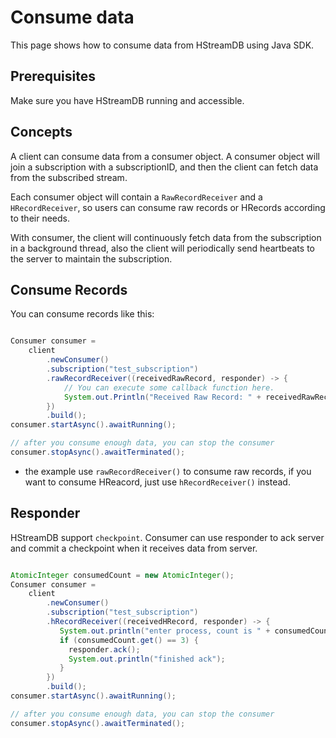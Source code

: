 # Consume data

This page shows how to consume data from HStreamDB using Java SDK.

## Prerequisites

Make sure you have HStreamDB running and accessible.

## Concepts

A client can consume data from a consumer object. A consumer object will join a
subscription with a subscriptionID, and then the client can fetch data from the
subscribed stream.

Each consumer object will contain a `RawRecordReceiver` and a `HRecordReceiver`,
so users can consume raw records or HRecords according to their needs.

With consumer, the client will continuously fetch data from the subscription in
a background thread, also the client will periodically send heartbeats to the
server to maintain the subscription.

## Consume Records

You can consume records like this:

```java

Consumer consumer =
    client
        .newConsumer()
        .subscription("test_subscription")
        .rawRecordReceiver((receivedRawRecord, responder) -> {
            // You can execute some callback function here.
            System.out.Println("Received Raw Record: " + receivedRawRecord.getRecordId())
        })
        .build();
consumer.startAsync().awaitRunning();

// after you consume enough data, you can stop the consumer
consumer.stopAsync().awaitTerminated();

```

- the example use `rawRecordReceiver()` to consume raw records, if you want to
  consume HReacord, just use `hRecordReceiver()` instead.

## Responder

HStreamDB support `checkpoint`. Consumer can use responder to ack server and
commit a checkpoint when it receives data from server.

```java

AtomicInteger consumedCount = new AtomicInteger();
Consumer consumer =
    client
        .newConsumer()
        .subscription("test_subscription")
        .hRecordReceiver((receivedHRecord, responder) -> {
           System.out.println("enter process, count is " + consumedCount.incrementAndGet());
           if (consumedCount.get() == 3) {
             responder.ack();
             System.out.println("finished ack");
           }
        })
        .build();
consumer.startAsync().awaitRunning();

// after you consume enough data, you can stop the consumer
consumer.stopAsync().awaitTerminated();

```
